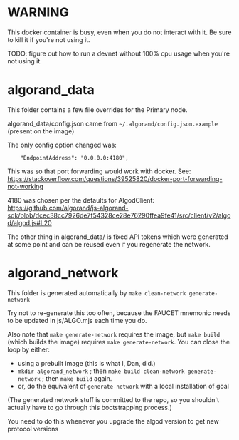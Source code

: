 # WARNING

This docker container is busy, even when you do not interact with it.
Be sure to kill it if you're not using it.

TODO: figure out how to run a devnet
without 100% cpu usage when you're not using it.

# algorand_data 

This folder contains a few file overrides for the Primary node.

algorand_data/config.json came from `~/.algorand/config.json.example`
(present on the image)

The only config option changed was:

```
    "EndpointAddress": "0.0.0.0:4180",
```

This was so that port forwarding would work with docker.
See: https://stackoverflow.com/questions/39525820/docker-port-forwarding-not-working

4180 was chosen per the defaults for AlgodClient:
https://github.com/algorand/js-algorand-sdk/blob/dcec38cc7926de7f54328ce28e76290ffea9fe41/src/client/v2/algod/algod.js#L20

The other thing in algorand_data/ is fixed API tokens
which were generated at some point and can be reused
even if you regenerate the network.

# algorand_network

This folder is generated automatically by `make clean-network generate-network`

Try not to re-generate this too often,
because the FAUCET mnemonic needs to be updated in js/ALGO.mjs
each time you do.

Also note that `make generate-network` requires the image,
but `make build` (which builds the image) requires `make generate-network`.
You can close the loop by either:

* using a prebuilt image (this is what I, Dan, did.)
* `mkdir algorand_network` ;
  then `make build clean-network generate-network` ;
  then `make build` again.
* or, do the equivalent of `generate-network` with a local installation of goal

(The generated network stuff is committed to the repo,
so you shouldn't actually have to go through this bootstrapping process.)

You need to do this whenever you upgrade the algod version to get new protocol
versions
